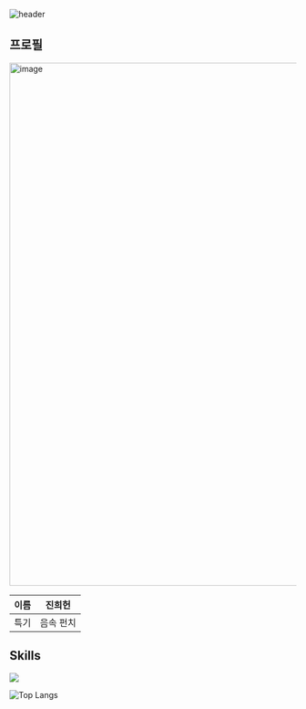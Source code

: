 ![header](https://capsule-render.vercel.app/api?type=wave&color=auto&height=300&section=header&text=capsule%20render&fontSize=90)

## 프로필

<img width="630" height="917" alt="image" src="https://github.com/user-attachments/assets/7a44c338-00d3-4cef-99c5-acab8e205c2a" />

| 이름 | 진희헌 |
| --- |:-----:|
| 특기 | 음속 펀치 |

## Skills
![](https://img.shields.io/badge/Python-3776AB?style=for-the-badge&logo=python&logoColor=white)

![Top Langs](https://github-readme-stats.vercel.app/api/top-langs/?username=anuraghazra&hide_progress=true)
